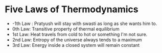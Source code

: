 # Five Laws of Thermodynamics 

* -1th Law : Pratyush will stay with swasti as long as she wants him to. 
* 0th Law: Transitive property of thermal equilibrium  
* 1st Law: Heat travels from cold to hot or something I'm not sure. 
* 2nd Law: Entropy of the universe always tends to a maximum 
* 3rd Law: Energy inside a closed system will remain constant 

